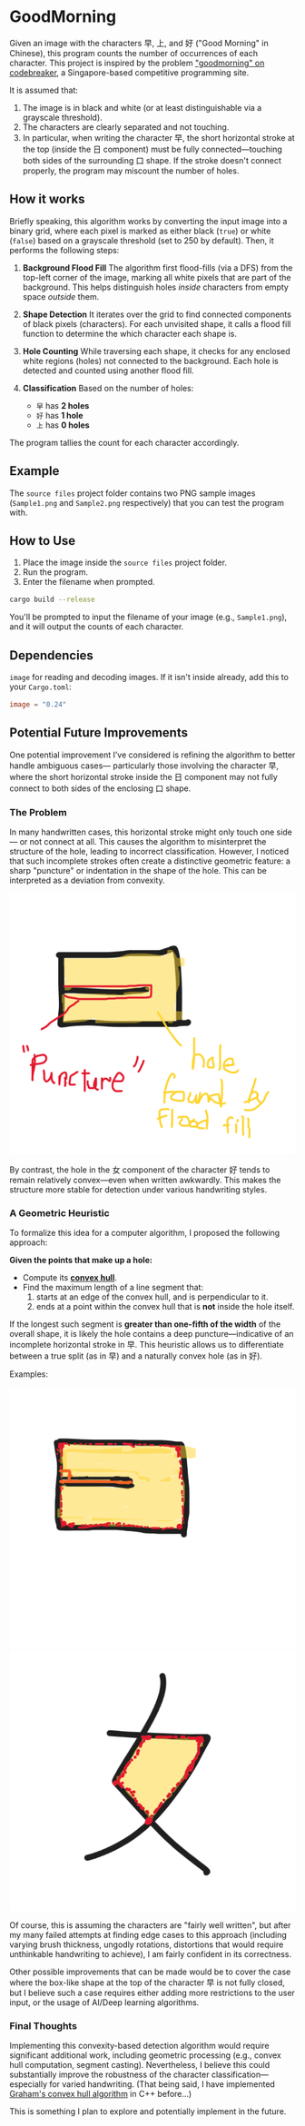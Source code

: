 # GoodMorning


Given an image with the characters 早, 上, and 好 ("Good Morning" in Chinese), this program counts the number of occurrences of each character.
This project is inspired by the problem ["goodmorning" on codebreaker](https://codebreaker.xyz/problem/goodmorning), a Singapore-based competitive programming site.

It is assumed that:

1. The image is in black and white (or at least distinguishable via a grayscale threshold).
2. The characters are clearly separated and not touching.
3. In particular, when writing the character 早, the short horizontal stroke at the top (inside the 日 component) must be fully connected—touching both sides of the surrounding 口 shape. If the stroke doesn't connect properly, the program may miscount the number of holes.

## How it works

Briefly speaking, this algorithm works by converting the input image into a binary grid, where each pixel is marked as either black (`true`) or white (`false`) based on a grayscale threshold (set to 250 by default).
Then, it performs the following steps:

1. **Background Flood Fill**
    The algorithm first flood-fills (via a DFS) from the top-left corner of the image, marking all white pixels that are part of the background. This helps distinguish holes *inside* characters from empty space *outside* them.

2. **Shape Detection**
    It iterates over the grid to find connected components of black pixels (characters). For each unvisited shape, it calls a flood fill function to determine the which character each shape is.

3. **Hole Counting**
    While traversing each shape, it checks for any enclosed white regions (holes) not connected to the background. Each hole is detected and counted using another flood fill.

4. **Classification**
    Based on the number of holes:
    - `早` has **2 holes**
    - `好` has **1 hole**
    - `上` has **0 holes**
  
The program tallies the count for each character accordingly.

## Example
The `source files` project folder contains two PNG sample images (`Sample1.png` and `Sample2.png` respectively) that you can test the program with.

## How to Use

1. Place the image inside the `source files` project folder.
2. Run the program.
3. Enter the filename when prompted.

```bash
cargo build --release
```
You'll be prompted to input the filename of your image (e.g., `Sample1.png`), and it will output the counts of each character.


## Dependencies
`image` for reading and decoding images.
If it isn't inside already, add this to your `Cargo.toml`:
```toml
image = "0.24"
```
## Potential Future Improvements

One potential improvement I’ve considered is refining the algorithm to better handle ambiguous cases— particularly those involving the character 早, where the short horizontal stroke inside the 日 component may not fully connect to both sides of the enclosing 口 shape.

### The Problem

In many handwritten cases, this horizontal stroke might only touch one side— or not connect at all. This causes the algorithm to misinterpret the structure of the hole, leading to incorrect classification.
However, I noticed that such incomplete strokes often create a distinctive geometric feature: a sharp "puncture" or indentation in the shape of the hole. This can be interpreted as a deviation from convexity.

![Illustration of convexity and puncture](Illustrations/ImageDemo0.png)

By contrast, the hole in the 女 component of the character 好 tends to remain relatively convex—even when written awkwardly. This makes the structure more stable for detection under various handwriting styles.

### A Geometric Heuristic

To formalize this idea for a computer algorithm, I proposed the following approach:

**Given the points that make up a hole:**

- Compute its [**convex hull**](https://en.wikipedia.org/wiki/Convex_hull).
- Find the maximum length of a line segment that:
    1. starts at an edge of the convex hull, and is perpendicular to it.
    2. ends at a point within the convex hull that is **not** inside the hole itself.

If the longest such segment is **greater than one-fifth of the width** of the overall shape, it is likely the hole contains a deep puncture—indicative of an incomplete horizontal stroke in 早.
This heuristic allows us to differentiate between a true split (as in 早) and a naturally convex hole (as in 好).

Examples:

![Incomplete stroke creates a deep puncture](Illustrations/ImageDemo1.png)  
![Naturally convex hole remains undisturbed](Illustrations/ImageDemo2.png)

Of course, this is assuming the characters are "fairly well written", but after my many failed attempts at finding edge cases to this approach (including varying brush thickness, ungodly rotations, distortions that would require unthinkable handwriting to achieve), I am fairly confident in its correctness.

Other possible improvements that can be made would be to cover the case where the box-like shape at the top of the character 早 is not fully closed, but I believe such a case requires either adding more restrictions to the user input, or the usage of AI/Deep learning algorithms.

### Final Thoughts

Implementing this convexity-based detection algorithm would require significant additional work, including geometric processing (e.g., convex hull computation, segment casting). Nevertheless, I believe this could substantially improve the robustness of the character classification—especially for varied handwriting. (That being said, I have implemented [Graham's convex hull algorithm](https://en.wikipedia.org/wiki/Graham_scan) in C++ before...)

This is something I plan to explore and potentially implement in the future.
